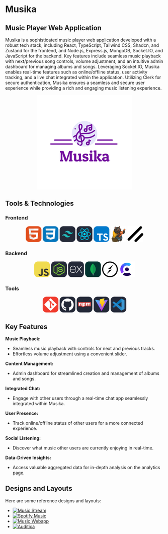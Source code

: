 # Musika

## Music Player Web Application

Musika is a sophisticated music player web application developed with a robust tech stack, including React, TypeScript, Tailwind CSS, Shadcn, and Zustand for the frontend, and Node.js, Express.js, MongoDB, Socket.IO, and JavaScript for the backend. Key features include seamless music playback with next/previous song controls, volume adjustment, and an intuitive admin dashboard for managing albums and songs. Leveraging Socket.IO, Musika enables real-time features such as online/offline status, user activity tracking, and a live chat integrated within the application. Utilizing Clerk for secure authentication, Musika ensures a seamless and secure user experience while providing a rich and engaging music listening experience.

<div align="center">
  <img src="./frontend/public/musika-logo.png" alt="Musika Logo" width="300" height="300">
</div>

## Tools & Technologies

### Frontend

<div align="center">
  <img src="./frontend/public/icons/html.png" alt="HTML" width="50" title="HTML5">
  <img src="./frontend/public/icons/css.png" alt="CSS" width="50" title="CSS3">
  <img src="./frontend/public/icons/tailwind.png" alt="Tailwind CSS" width="50" title="Tailwind CSS">
  <img src="./frontend/public/icons/react.png" alt="React" width="50" title="React">
  <img src="./frontend/public/icons/ts.png" alt="TypeScript" width="50" title="TypeScript">
  <img src="./frontend/public/icons/zustand.png" alt="Zustand" width="50" title="Zustand">
  <img src="./frontend/public/icons/shadcn.png" alt="shadcn" width="50" title="shadcn/ui">
</div>

### Backend

<div align="center">
  <img src="./frontend/public/icons/js.png" alt="JavaScript" width="50" title="JavaScript">
  <img src="./frontend/public/icons/node.png" alt="Node.js" width="50" title="Node.js">
  <img src="./frontend/public/icons/express.png" alt="Express.js" width="50" title="Express.js">
  <img src="./frontend/public/icons/mongodb.png" alt="MongoDB" width="50" title="MongoDB">
  <img src="./frontend/public/icons/socket.png" alt="Socket IO" width="50" title="Socket.IO">
  <img src="./frontend/public/icons/clerk.png" alt="Clerk" width="50" title="Clerk">
</div>

### Tools

<div align="center">
  <img src="./frontend/public/icons/git.png" alt="Git" width="50" title="Git">
  <img src="./frontend/public/icons/github.png" alt="Github" width="50" title="GitHub">
  <img src="./frontend/public/icons/npm.png" alt="NPM" width="50" title="npm">
  <img src="./frontend/public/icons/vite.png" alt="Vite" width="50" title="Vite">
  <img src="./frontend/public/icons/vscode.png" alt="Visual Studio Code" width="50" title="Visual Studio Code">
</div>

## Key Features

**Music Playback:**

- Seamless music playback with controls for next and previous tracks.
- Effortless volume adjustment using a convenient slider.

**Content Management:**

- Admin dashboard for streamlined creation and management of albums and songs.

**Integrated Chat:**

- Engage with other users through a real-time chat app seamlessly integrated within Musika.

**User Presence:**

- Track online/offline status of other users for a more connected experience.

**Social Listening:**

- Discover what music other users are currently enjoying in real-time.

**Data-Driven Insights:**

- Access valuable aggregated data for in-depth analysis on the analytics page.

## Designs and Layouts

Here are some reference designs and layouts:

- [![Music Stream](https://img.shields.io/badge/Music%20Stream-Figma-orange)](<https://www.figma.com/design/SnYTU984TpKqGJ9EBJf0Vn/Music-Stream---Soundcloud-Web-Design-(Community)?node-id=2-2&p=f>)
- [![Spotify Music](https://img.shields.io/badge/Spotify%20Music-Figma-green)](<https://www.figma.com/design/Zt34g8NAqDUtKMvawHum0C/Spotify-Music-UI-Design-%26-Prototype-(Community)?node-id=101-4&p=f>)
- [![Music Webapp](https://img.shields.io/badge/Music%20Webapp-Figma-blue)](<https://www.figma.com/design/QehoEPtQ1LCtT6NBO2ZiFu/Music-Webapp-Landing-Page-(Community)?node-id=0-1&p=f>)
- [![Auditica](https://img.shields.io/badge/Auditica-Figma-purple)](https://www.figma.com/design/SsgtFJgR2yOcTPmseqi2oG/Auditica?node-id=1-274)

